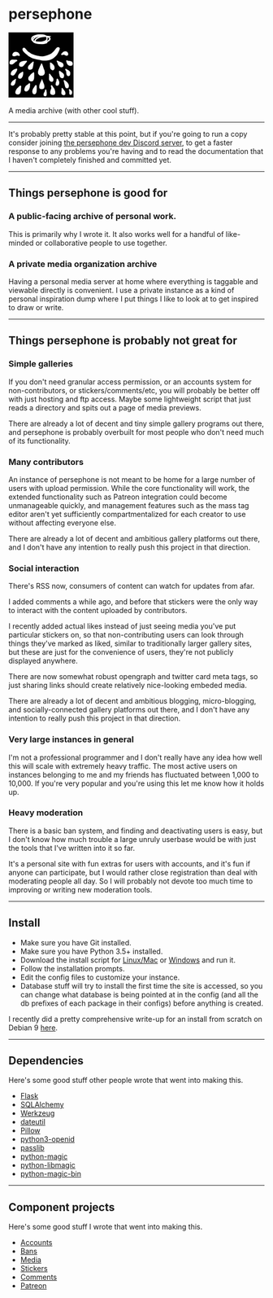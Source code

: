 # persephone

![persephone logo](persephone/views/static/persephone_128.png)

A media archive (with other cool stuff).

---

It's probably pretty stable at this point, but if you're going to run a copy consider joining [the persephone dev Discord server](https://discord.gg/AkFcTbY), to get a faster response to any problems you're having and to read the documentation that I haven't completely finished and committed yet.

---

## Things persephone is good for

### A public-facing archive of personal work.

This is primarily why I wrote it. It also works well for a handful of like-minded or collaborative people to use together.

### A private media organization archive

Having a personal media server at home where everything is taggable and viewable directly is convenient. I use a private instance as a kind of personal inspiration dump where I put things I like to look at to get inspired to draw or write.

---

## Things persephone is probably not great for

### Simple galleries

If you don't need granular access permission, or an accounts system for non-contributors, or stickers/comments/etc, you will probably be better off with just hosting and ftp access. Maybe some lightweight script that just reads a directory and spits out a page of media previews.

There are already a lot of decent and tiny simple gallery programs out there, and persephone is probably overbuilt for most people who don't need much of its functionality.

### Many contributors

An instance of persephone is not meant to be home for a large number of users with upload permission. While the core functionality will work, the extended functionality such as Patreon integration could become unmanageable quickly, and management features such as the mass tag editor aren't yet sufficiently compartmentalized for each creator to use without affecting everyone else.

There are already a lot of decent and ambitious gallery platforms out there, and I don't have any intention to really push this project in that direction.

### Social interaction

There's RSS now, consumers of content can watch for updates from afar.

I added comments a while ago, and before that stickers were the only way to interact with the content uploaded by contributors.

I recently added actual likes instead of just seeing media you've put particular stickers on, so that non-contributing users can look through things they've marked as liked, similar to traditionally larger gallery sites, but these are just for the convenience of users, they're not publicly displayed anywhere.

There are now somewhat robust opengraph and twitter card meta tags, so just sharing links should create relatively nice-looking embeded media.

There are already a lot of decent and ambitious blogging, micro-blogging, and socially-connected gallery platforms out there, and I don't have any intention to really push this project in that direction.

### Very large instances in general

I'm not a professional programmer and I don't really have any idea how well this will scale with extremely heavy traffic. The most active users on instances belonging to me and my friends has fluctuated between 1,000 to 10,000. If you're very popular and you're using this let me know how it holds up.

### Heavy moderation

There is a basic ban system, and finding and deactivating users is easy, but I don't know how much trouble a large unruly userbase would be with just the tools that I've written into it so far.

It's a personal site with fun extras for users with accounts, and it's fun if anyone can participate, but I would rather close registration than deal with moderating people all day. So I will probably not devote too much time to improving or writing new moderation tools.

---

## Install

- Make sure you have Git installed.
- Make sure you have Python 3.5+ installed.
- Download the install script for [Linux/Mac](persephone_install.sh) or [Windows](persephone_install.cmd) and run it.
- Follow the installation prompts.
- Edit the config files to customize your instance.
- Database stuff will try to install the first time the site is accessed, so you can change what database is being pointed at in the config (and all the db prefixes of each package in their configs) before anything is created.

I recently did a pretty comprehensive write-up for an install from scratch on Debian 9 [here](https://gist.github.com/secretisdead/ddfe1d0d338fa38dc58b84e38da3c096).

---

## Dependencies

Here's some good stuff other people wrote that went into making this.

- [Flask](https://github.com/pallets/flask)
- [SQLAlchemy](https://github.com/sqlalchemy/sqlalchemy)
- [Werkzeug](https://github.com/pallets/werkzeug)
- [dateutil](https://github.com/dateutil/dateutil)
- [Pillow](https://github.com/python-pillow/Pillow)
- [python3-openid](https://github.com/necaris/python3-openid)
- [passlib](https://bitbucket.org/ecollins/passlib/wiki/Home)
- [python-magic](https://github.com/ahupp/python-magic)
- [python-libmagic](https://github.com/dveselov/python-libmagic)
- [python-magic-bin](https://github.com/julian-r/python-magic)

---

## Component projects

Here's some good stuff I wrote that went into making this.

- [Accounts](https://github.com/secretisdead/accounts)
- [Bans](https://github.com/secretisdead/bansfrontend)
- [Media](https://github.com/secretisdead/mediafrontend)
- [Stickers](https://github.com/secretisdead/stickersfrontend)
- [Comments](https://github.com/secretisdead/commentsfrontend)
- [Patreon](https://github.com/secretisdead/patreonfrontend)
